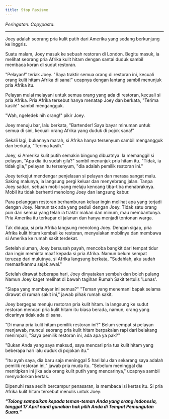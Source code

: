 ```yaml
---
title: Stop Rasisme
---
```


*Peringatan: Copypasta.*

---

Joey adalah seorang pria kulit putih dari Amerika yang sedang berkunjung ke Inggris.

Suatu malam, Joey masuk ke sebuah restoran di London. Begitu masuk, ia melihat seorang pria Afrika kulit hitam dengan santai duduk sambil membaca koran di sudut restoran.

"Pelayan!" teriak Joey. "Saya traktir semua orang di restoran ini, kecuali orang kulit hitam Afrika di sana!" ucapnya dengan lantang sambil menunjuk pria Afrika itu.

Pelayan mulai melayani untuk semua orang yang ada di restoran, kecuali si pria Afrika. Pria Afrika tersebut hanya menatap Joey dan berkata, "Terima kasih!" sambil mengangguk.

"Wah, ngeledek nih orang!" pikir Joey.

Joey menuju bar, lalu berkata, "Bartender! Saya bayar minuman untuk semua di sini, kecuali orang Afrika yang duduk di pojok sana!"

Sekali lagi, bukannya marah, si Afrika hanya tersenyum sambil mengangguk dan berkata, "Terima kasih."

Joey, si Amerika kulit putih semakin bingung dibuatnya. la memanggil si pelayan, "Apa dia itu sudah gila?" sambil menunjuk pria hitam itu. "Tidak, ia tidak gila," pelayan itu tersenyum, "dia adalah pemilik restoran ini."

Joey terkejut mendengar penjelasan si pelayan dan merasa sangat malu. Saking malunya, ia langsung pergi keluar dan menyebrang jalan. Tanpa Joey sadari, sebuah mobil yang melaju kencang tiba-tiba menabraknya. Mobil itu tidak berhenti menolong Joey dan langsung kabur.

Para pelanggan restoran berhamburan keluar ingin melihat apa yang terjadi dengan Joey. Namun tak ada yang peduli dengan Joey. Tidak satu orang pun dari semua yang telah ia traktir makan dan minum, mau membantunya. Pria Amerika itu terkapar di jalanan dan hanya menjadi tontonan warga.

Tak diduga, si pria Afrika langsung menolong Joey. Dengan sigap, pria Afrika kulit hitam kembali ke restoran, menyalakan mobilnya dan membawa si Amerika ke rumah sakit terdekat.

Setelah siuman, Joey bersusah payah, mencoba bangkit dari tempat tidur dan ingin meminta maaf kepada si pria Afrika. Namun belum sempat terucap dari mulutnya, si Afrika langsung berkata, "Sudahlah, aku sudah memaafkanmu sejak awal."

Setelah dirawat beberapa hari, Joey dinyatakan sembuh dan boleh pulang Namun Joey kaget melihat di bawah tagihan Rumah Sakit tertulis 'Lunas'.

"Siapa yang membayar ini semua?" "Teman yang menemani bapak selama dirawat di rumah sakit ini," jawab pihak rumah sakit.

Joey bergegas menuju restoran pria kulit hitam. la langsung ke sudut restoran mencari pria kulit hitam itu biasa berada, namun, orang yang dicarinya tidak ada di sana.

"Di mana pria kulit hitam pemilik restoran ini?" Belum sempat si pelayan menjawab, muncul seorang pria kulit hitam berpakaian rapi dari belakang menimpali, "Saya pemilik restoran ini, ada apa ya pak?"

"Bukan Anda yang saya maksud, saya mencari pria tua kulit hitam yang beberapa hari lalu duduk di pojokan itu."

"Itu ayah saya, dia baru saja meninggal 5 hari lalu dan sekarang saya adalah pemilik restoran ini," jawab pria muda itu. "Sebelum meninggal dia menitipkan ini jika ada orang kulit putih yang mencarinya," ucapnya sambil menyodorkan kertas.

Dipenuhi rasa sedih bercampur penasaran, ia membaca isi kertas itu. Si pria Afrika kulit hitam tersebut menulis untuk Joey:

***"Tolong sampaikan kepada teman-teman Anda yang orang Indonesia, tanggal 17 April nanti gunakan hak pilih Anda di Tempat Pemungutan Suara."***

